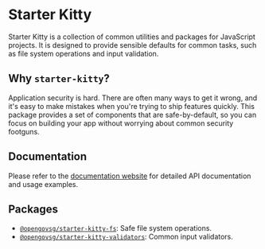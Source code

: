 # Starter Kitty

Starter Kitty is a collection of common utilities and packages for JavaScript projects. It is designed to provide sensible defaults for common tasks, such as file system operations and input validation.

## Why `starter-kitty`?

Application security is hard. There are often many ways to get it wrong, and it's easy to make mistakes when you're trying to ship features quickly. This package provides a set of components that are safe-by-default, so you can focus on building your app without worrying about common security footguns.

## Documentation

Please refer to the [documentation website](https://kit.open.gov.sg/) for detailed API documentation and usage examples.

## Packages

- [`@opengovsg/starter-kitty-fs`](./packages/safe-fs/): Safe file system operations.
- [`@opengovsg/starter-kitty-validators`](./packages/validators/): Common input validators.
